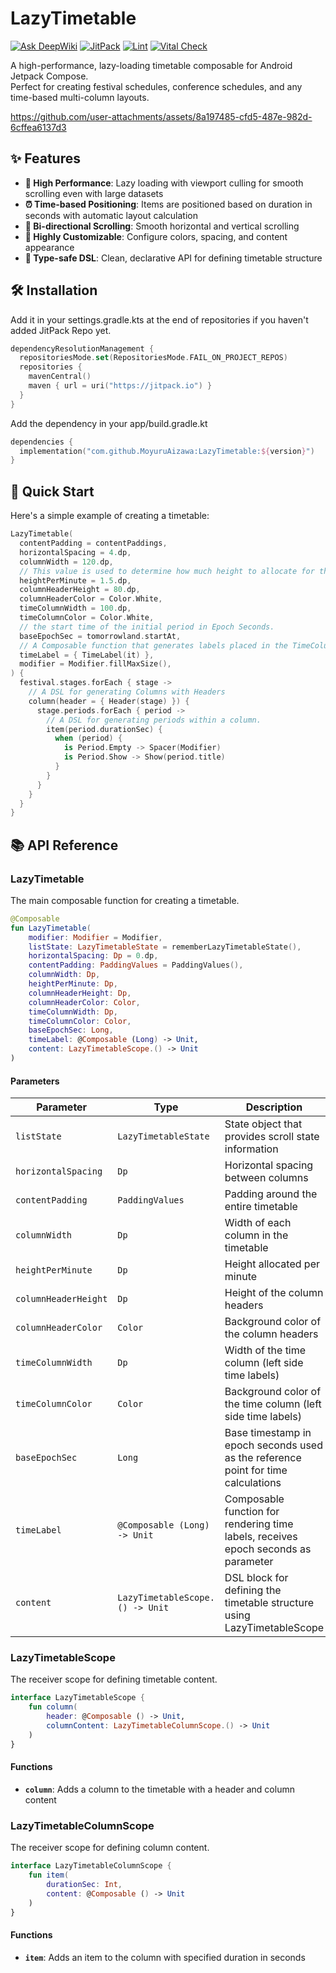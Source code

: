 # LazyTimetable
[![Ask DeepWiki](https://deepwiki.com/badge.svg)](https://deepwiki.com/MoyuruAizawa/LazyTimetable)
[![JitPack](https://jitpack.io/v/MoyuruAizawa/LazyTimetable.svg)](https://jitpack.io/#MoyuruAizawa/LazyTimetable)
[![Lint](https://github.com/MoyuruAizawa/LazyTimetable/actions/workflows/lint.yml/badge.svg)](https://github.com/MoyuruAizawa/LazyTimetable/actions/workflows/lint.yml)
[![Vital Check](https://github.com/MoyuruAizawa/LazyTimetable/actions/workflows/vital_check.yml/badge.svg)](https://github.com/MoyuruAizawa/LazyTimetable/actions/workflows/vital_check.yml)
  
A high-performance, lazy-loading timetable composable for Android Jetpack Compose.  
Perfect for creating festival schedules, conference schedules, and any time-based multi-column layouts.

https://github.com/user-attachments/assets/8a197485-cfd5-487e-982d-6cffea6137d3

## ✨ Features

- **🚀 High Performance**: Lazy loading with viewport culling for smooth scrolling even with large datasets
- **⏰ Time-based Positioning**: Items are positioned based on duration in seconds with automatic layout calculation
- **📱 Bi-directional Scrolling**: Smooth horizontal and vertical scrolling
- **🎨 Highly Customizable**: Configure colors, spacing, and content appearance
- **🔧 Type-safe DSL**: Clean, declarative API for defining timetable structure

## 🛠️ Installation
Add it in your settings.gradle.kts at the end of repositories if you haven't added JitPack Repo yet.
```kotlin
dependencyResolutionManagement {
  repositoriesMode.set(RepositoriesMode.FAIL_ON_PROJECT_REPOS)
  repositories {
    mavenCentral()
    maven { url = uri("https://jitpack.io") }
  }
}
```

Add the dependency in your app/build.gradle.kt
```kotlin
dependencies {
  implementation("com.github.MoyuruAizawa:LazyTimetable:${version}")
}
```

## 🚀 Quick Start

Here's a simple example of creating a timetable:

```kotlin
LazyTimetable(
  contentPadding = contentPaddings,
  horizontalSpacing = 4.dp,
  columnWidth = 120.dp,
  // This value is used to determine how much height to allocate for the period on the Timetable.
  heightPerMinute = 1.5.dp,
  columnHeaderHeight = 80.dp,
  columnHeaderColor = Color.White,
  timeColumnWidth = 100.dp,
  timeColumnColor = Color.White,
  // the start time of the initial period in Epoch Seconds.
  baseEpochSec = tomorrowland.startAt,
  // A Composable function that generates labels placed in the TimeColumn displayed on the left side of the timetable.
  timeLabel = { TimeLabel(it) },
  modifier = Modifier.fillMaxSize(),
) {
  festival.stages.forEach { stage ->
    // A DSL for generating Columns with Headers
    column(header = { Header(stage) }) {
      stage.periods.forEach { period ->
        // A DSL for generating periods within a column.
        item(period.durationSec) {
          when (period) {
            is Period.Empty -> Spacer(Modifier)
            is Period.Show -> Show(period.title)
          }
        }
      }
    }
  }
}
```

## 📚 API Reference

### LazyTimetable

The main composable function for creating a timetable.

```kotlin
@Composable
fun LazyTimetable(
    modifier: Modifier = Modifier,
    listState: LazyTimetableState = rememberLazyTimetableState(),
    horizontalSpacing: Dp = 0.dp,
    contentPadding: PaddingValues = PaddingValues(),
    columnWidth: Dp,
    heightPerMinute: Dp,
    columnHeaderHeight: Dp,
    columnHeaderColor: Color,
    timeColumnWidth: Dp,
    timeColumnColor: Color,
    baseEpochSec: Long,
    timeLabel: @Composable (Long) -> Unit,
    content: LazyTimetableScope.() -> Unit
)
```

#### Parameters

| Parameter | Type | Description |
|-----------|------|-------------|
| `listState` | `LazyTimetableState` | State object that provides scroll state information |
| `horizontalSpacing` | `Dp` | Horizontal spacing between columns |
| `contentPadding` | `PaddingValues` | Padding around the entire timetable |
| `columnWidth` | `Dp` | Width of each column in the timetable |
| `heightPerMinute` | `Dp` | Height allocated per minute |
| `columnHeaderHeight` | `Dp` | Height of the column headers |
| `columnHeaderColor` | `Color` | Background color of the column headers |
| `timeColumnWidth` | `Dp` | Width of the time column (left side time labels) |
| `timeColumnColor` | `Color` | Background color of the time column (left side time labels) |
| `baseEpochSec` | `Long` | Base timestamp in epoch seconds used as the reference point for time calculations |
| `timeLabel` | `@Composable (Long) -> Unit` | Composable function for rendering time labels, receives epoch seconds as parameter |
| `content` | `LazyTimetableScope.() -> Unit` | DSL block for defining the timetable structure using LazyTimetableScope |

### LazyTimetableScope

The receiver scope for defining timetable content.

```kotlin
interface LazyTimetableScope {
    fun column(
        header: @Composable () -> Unit,
        columnContent: LazyTimetableColumnScope.() -> Unit
    )
}
```

#### Functions

- **`column`**: Adds a column to the timetable with a header and column content

### LazyTimetableColumnScope

The receiver scope for defining column content.

```kotlin
interface LazyTimetableColumnScope {
    fun item(
        durationSec: Int,
        content: @Composable () -> Unit
    )
}
```

#### Functions

- **`item`**: Adds an item to the column with specified duration in seconds

